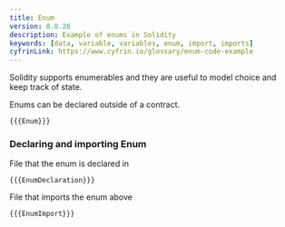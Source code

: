 ```yaml
---
title: Enum
version: 0.8.26
description: Example of enums in Solidity
keywords: [data, variable, variables, enum, import, imports]
cyfrinLink: https://www.cyfrin.io/glossary/enum-code-example
---
```


Solidity supports enumerables and they are useful to model choice and keep track of state.

Enums can be declared outside of a contract.

```solidity
{{{Enum}}}
```

### Declaring and importing Enum

File that the enum is declared in

```solidity
{{{EnumDeclaration}}}
```

File that imports the enum above

```solidity
{{{EnumImport}}}
```
